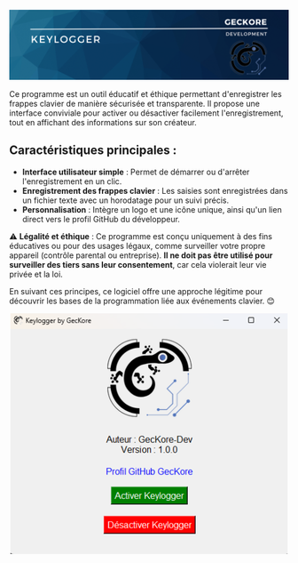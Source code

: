 <p align="center">
  <img src="Keylogger-banner.svg" alt="Banner" width="1000">
</p>

Ce programme est un outil éducatif et éthique permettant d'enregistrer les frappes clavier de manière sécurisée et transparente. Il propose une interface conviviale pour activer ou désactiver facilement l'enregistrement, tout en affichant des informations sur son créateur.

## Caractéristiques principales :

- **Interface utilisateur simple** : Permet de démarrer ou d'arrêter l'enregistrement en un clic.
- **Enregistrement des frappes clavier** : Les saisies sont enregistrées dans un fichier texte avec un horodatage pour un suivi précis.
- **Personnalisation** : Intègre un logo et une icône unique, ainsi qu'un lien direct vers le profil GitHub du développeur.

⚠️ **Légalité et éthique** : Ce programme est conçu uniquement à des fins éducatives ou pour des usages légaux, comme surveiller votre propre appareil (contrôle parental ou entreprise). **Il ne doit pas être utilisé pour surveiller des tiers sans leur consentement**, car cela violerait leur vie privée et la loi.

En suivant ces principes, ce logiciel offre une approche légitime pour découvrir les bases de la programmation liée aux événements clavier. 😊

<p align="center">
  <img src="Preview_Keylogger.png" alt="img" width="500">
</p>
